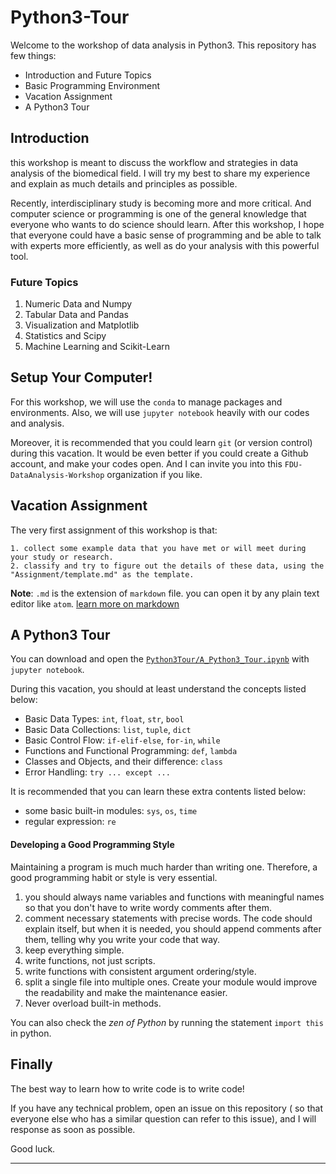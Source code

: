 # Python3-Tour

Welcome to the workshop of data analysis in Python3.
This repository has few things:

- Introduction and Future Topics
- Basic Programming Environment
- Vacation Assignment
- A Python3 Tour

## Introduction
this workshop is meant to discuss the workflow and strategies
in data analysis of the biomedical field.
I will try my best to share my experience and explain as much
details and principles as possible.

Recently, interdisciplinary study is becoming more and more critical.
And computer science or programming is one of the general knowledge
that everyone who wants to do science should learn.
After this workshop, I hope that everyone could have a basic sense of
programming and be able to talk with experts more efficiently,
as well as do your analysis with this powerful tool.

### Future Topics
1. Numeric Data and Numpy
2. Tabular Data and Pandas
3. Visualization and Matplotlib
4. Statistics and Scipy
5. Machine Learning and Scikit-Learn

## Setup Your Computer!
For this workshop, we will use the `conda` to manage packages and environments.
Also, we will use `jupyter notebook` heavily with our codes and analysis.

Moreover, it is recommended that you could learn `git` (or version control) during
this vacation. It would be even better if you could create a Github account,
and make your codes open. And I can invite you into this `FDU-DataAnalysis-Workshop` organization if you like.

## Vacation Assignment
The very first assignment of this workshop is that:
```
1. collect some example data that you have met or will meet during your study or research.
2. classify and try to figure out the details of these data, using the "Assignment/template.md" as the template.
```

**Note**: `.md` is the extension of `markdown` file.
you can open it by any plain text editor like `atom`.
[learn more on markdown](https://en.wikipedia.org/wiki/Markdown)



## A Python3 Tour
You can download and open the [`Python3Tour/A_Python3_Tour.ipynb`](#)
with `jupyter notebook`.

During this vacation, you should at least understand the concepts listed below:
- Basic Data Types: `int`, `float`, `str`, `bool`
- Basic Data Collections: `list`, `tuple`, `dict`
- Basic Control Flow: `if-elif-else`, `for-in`, `while`
- Functions and Functional Programming: `def`, `lambda`
- Classes and Objects, and their difference: `class`
- Error Handling: `try ... except ...`

It is recommended that you can learn these extra contents listed below:
- some basic built-in modules: `sys`, `os`, `time`
- regular expression: `re`

#### Developing a Good Programming Style
Maintaining a program is much much harder than writing one. Therefore, a
good programming habit or style is very essential.

1. you should always name variables and functions with meaningful names so that
you don't have to write wordy comments after them.
2. comment necessary statements with precise words. The code should explain itself,
but when it is needed, you should append comments after them, telling why
you write your code that way.
3. keep everything simple.
4. write functions, not just scripts.
5. write functions with consistent argument ordering/style.
6. split a single file into multiple ones. Create your module would improve
the readability and make the maintenance easier.
7. Never overload built-in methods.

You can also check the _zen of Python_ by running the statement `import this`
in python.

## Finally
The best way to learn how to write code is to write code!

If you have any technical problem, open an issue on this repository (
so that everyone else who has a similar question can refer to this issue),
and I will response as soon as possible.

Good luck.

---

